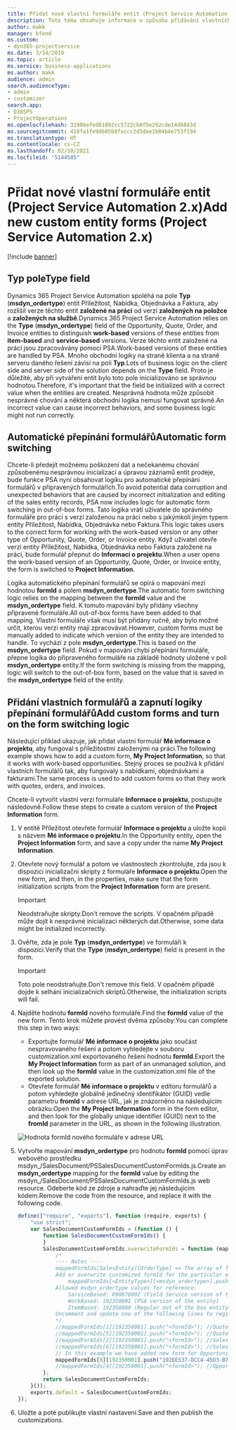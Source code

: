 ```yaml
---
title: Přidat nové vlastní formuláře entit (Project Service Automation 2.x)
description: Toto téma obsahuje informace o způsobu přidávání vlastních formulářů entit pro příležitosti, nabídky, objednávky nebo faktury v Dynamics 365 Project Service Automation 2.x.
author: makk
manager: kfend
ms.custom:
- dyn365-projectservice
ms.date: 3/14/2019
ms.topic: article
ms.service: business-applications
ms.author: makk
audience: admin
search.audienceType:
- admin
- customizer
search.app:
- D365PS
- ProjectOperations
ms.openlocfilehash: 31986efed81892cc5722cb8f5e292cde14d8843d
ms.sourcegitcommit: 418fa1fe9d605b8faccc2d5dee1b04b4e753f194
ms.translationtype: HT
ms.contentlocale: cs-CZ
ms.lasthandoff: 02/10/2021
ms.locfileid: "5144585"
---
```

# <a name="add-new-custom-entity-forms-project-service-automation-2x"></a><span data-ttu-id="85b29-103">Přidat nové vlastní formuláře entit (Project Service Automation 2.x)</span><span class="sxs-lookup"><span data-stu-id="85b29-103">Add new custom entity forms (Project Service Automation 2.x)</span></span>

[!include [banner](../../includes/psa-now-project-operations.md)]

## <a name="type-field"></a><span data-ttu-id="85b29-104">Typ pole</span><span class="sxs-lookup"><span data-stu-id="85b29-104">Type field</span></span> 

<span data-ttu-id="85b29-105">Dynamics 365 Project Service Automation spoléhá na pole **Typ** (**msdyn\_ordertype**) entit Příležitost, Nabídka, Objednávka a Faktura, aby rozlišil verze těchto entit **založené na práci** od verzí **založených na položce** a **založených na službě**.</span><span class="sxs-lookup"><span data-stu-id="85b29-105">Dynamics 365 Project Service Automation relies on the **Type** (**msdyn\_ordertype**) field of the Opportunity, Quote, Order, and Invoice entities to distinguish **work-based** versions of these entities from **item-based** and **service-based** versions.</span></span> <span data-ttu-id="85b29-106">Verze těchto entit založené na práci jsou zpracovávány pomocí PSA.</span><span class="sxs-lookup"><span data-stu-id="85b29-106">Work-based versions of these entities are handled by PSA.</span></span> <span data-ttu-id="85b29-107">Mnoho obchodní logiky na straně klienta a na straně serveru daného řešení závisí na poli **Typ**.</span><span class="sxs-lookup"><span data-stu-id="85b29-107">Lots of business logic on the client side and server side of the solution depends on the **Type** field.</span></span> <span data-ttu-id="85b29-108">Proto je důležité, aby při vytváření entit bylo toto pole inicializováno se správnou hodnotou.</span><span class="sxs-lookup"><span data-stu-id="85b29-108">Therefore, it's important that the field be initialized with a correct value when the entities are created.</span></span> <span data-ttu-id="85b29-109">Nesprávná hodnota může způsobit nesprávné chování a některá obchodní logika nemusí fungovat správně.</span><span class="sxs-lookup"><span data-stu-id="85b29-109">An incorrect value can cause incorrect behaviors, and some business logic might not run correctly.</span></span>

## <a name="automatic-form-switching"></a><span data-ttu-id="85b29-110">Automatické přepínání formulářů</span><span class="sxs-lookup"><span data-stu-id="85b29-110">Automatic form switching</span></span>

<span data-ttu-id="85b29-111">Chcete-li předejít možnému poškození dat a nečekanému chování způsobenému nesprávnou inicializací a úpravou záznamů entit prodeje, bude funkce PSA nyní obsahovat logiku pro automatické přepínání formulářů v připravených formulářích.</span><span class="sxs-lookup"><span data-stu-id="85b29-111">To avoid potential data corruption and unexpected behaviors that are caused by incorrect initialization and editing of the sales entity records, PSA now includes logic for automatic form switching in out-of-box forms.</span></span> <span data-ttu-id="85b29-112">Tato logika vrátí uživatele do správného formuláře pro práci s verzí založenou na práci nebo s jakýmkoli jiným typem entity Příležitost, Nabídka, Objednávka nebo Faktura.</span><span class="sxs-lookup"><span data-stu-id="85b29-112">This logic takes users to the correct form for working with the work-based version or any other type of Opportunity, Quote, Order, or Invoice entity.</span></span> <span data-ttu-id="85b29-113">Když uživatel otevře verzi entity Příležitost, Nabídka, Objednávka nebo Faktura založené na práci, bude formulář přepnut do **Informací o projektu**.</span><span class="sxs-lookup"><span data-stu-id="85b29-113">When a user opens the work-based version of an Opportunity, Quote, Order, or Invoice entity, the form is switched to **Project Information**.</span></span>

<span data-ttu-id="85b29-114">Logika automatického přepínání formulářů se opírá o mapování mezi hodnotou **formId** a polem **msdyn\_ordertype**.</span><span class="sxs-lookup"><span data-stu-id="85b29-114">The automatic form switching logic relies on the mapping between the **formId** value and the **msdyn\_ordertype** field.</span></span> <span data-ttu-id="85b29-115">K tomuto mapování byly přidány všechny připravené formuláře.</span><span class="sxs-lookup"><span data-stu-id="85b29-115">All out-of-box forms have been added to that mapping.</span></span> <span data-ttu-id="85b29-116">Vlastní formuláře však musí být přidány ručně, aby bylo možné určit, kterou verzi entity mají zpracovávat.</span><span class="sxs-lookup"><span data-stu-id="85b29-116">However, custom forms must be manually added to indicate which version of the entity they are intended to handle.</span></span> <span data-ttu-id="85b29-117">To vychází z pole **msdyn\_ordertype**.</span><span class="sxs-lookup"><span data-stu-id="85b29-117">This is based on the **msdyn\_ordertype** field.</span></span> <span data-ttu-id="85b29-118">Pokud v mapování chybí přepínání formuláře, přepne logika do připraveného formuláře na základě hodnoty uložené v poli **msdyn\_ordertype** entity.</span><span class="sxs-lookup"><span data-stu-id="85b29-118">If the form switching is missing from the mapping, logic will switch to the out-of-box form, based on the value that is saved in the **msdyn\_ordertype** field of the entity.</span></span>

## <a name="add-custom-forms-and-turn-on-the-form-switching-logic"></a><span data-ttu-id="85b29-119">Přidání vlastních formulářů a zapnutí logiky přepínání formulářů</span><span class="sxs-lookup"><span data-stu-id="85b29-119">Add custom forms and turn on the form switching logic</span></span>

<span data-ttu-id="85b29-120">Následující příklad ukazuje, jak přidat vlastní formulář **Mé informace o projektu**, aby fungoval s příležitostmi založenými na práci.</span><span class="sxs-lookup"><span data-stu-id="85b29-120">The following example shows how to add a custom form, **My Project Information**, so that it works with work-based opportunities.</span></span> <span data-ttu-id="85b29-121">Stejný proces se používá k přidání vlastních formulářů tak, aby fungovaly s nabídkami, objednávkami a fakturami.</span><span class="sxs-lookup"><span data-stu-id="85b29-121">The same process is used to add custom forms so that they work with quotes, orders, and invoices.</span></span>

<span data-ttu-id="85b29-122">Chcete-li vytvořit vlastní verzi formuláře **Informace o projektu**, postupujte následovně.</span><span class="sxs-lookup"><span data-stu-id="85b29-122">Follow these steps to create a custom version of the **Project Information** form.</span></span>

1. <span data-ttu-id="85b29-123">V entitě Příležitost otevřete formulář **Informace o projektu** a uložte kopii s názvem **Mé informace o projektu**.</span><span class="sxs-lookup"><span data-stu-id="85b29-123">In the Opportunity entity, open the **Project Information** form, and save a copy under the name **My Project Information**.</span></span>
2. <span data-ttu-id="85b29-124">Otevřete nový formulář a potom ve vlastnostech zkontrolujte, zda jsou k dispozici inicializační skripty z formuláře **Informace o projektu**.</span><span class="sxs-lookup"><span data-stu-id="85b29-124">Open the new form, and then, in the properties, make sure that the form initialization scripts from the **Project Information** form are present.</span></span> 

    > [!IMPORTANT]
    > <span data-ttu-id="85b29-125">Neodstraňujte skripty.</span><span class="sxs-lookup"><span data-stu-id="85b29-125">Don't remove the scripts.</span></span> <span data-ttu-id="85b29-126">V opačném případě může dojít k nesprávné inicializaci některých dat.</span><span class="sxs-lookup"><span data-stu-id="85b29-126">Otherwise, some data might be initialized incorrectly.</span></span>

3. <span data-ttu-id="85b29-127">Ověřte, zda je pole **Typ** (**msdyn\_ordertype**) ve formuláři k dispozici.</span><span class="sxs-lookup"><span data-stu-id="85b29-127">Verify that the **Type** (**msdyn\_ordertype**) field is present in the form.</span></span> 

    > [!IMPORTANT]
    > <span data-ttu-id="85b29-128">Toto pole neodstraňujte.</span><span class="sxs-lookup"><span data-stu-id="85b29-128">Don't remove this field.</span></span> <span data-ttu-id="85b29-129">V opačném případě dojde k selhání inicializačních skriptů.</span><span class="sxs-lookup"><span data-stu-id="85b29-129">Otherwise, the initialization scripts will fail.</span></span>

4. <span data-ttu-id="85b29-130">Najděte hodnotu **formId** nového formuláře.</span><span class="sxs-lookup"><span data-stu-id="85b29-130">Find the **formId** value of the new form.</span></span> <span data-ttu-id="85b29-131">Tento krok můžete provést dvěma způsoby:</span><span class="sxs-lookup"><span data-stu-id="85b29-131">You can complete this step in two ways:</span></span>

    - <span data-ttu-id="85b29-132">Exportujte formulář **Mé informace o projektu** jako součást nespravovaného řešení a potom vyhledejte v souboru customization.xml exportovaného řešení hodnotu **formId**.</span><span class="sxs-lookup"><span data-stu-id="85b29-132">Export the **My Project Information** form as part of an unmanaged solution, and then look up the **formId** value in the customization.xml file of the exported solution.</span></span>
    - <span data-ttu-id="85b29-133">Otevřete formulář **Mé informace o projektu** v editoru formulářů a potom vyhledejte globálně jedinečný identifikátor (GUID) vedle parametru **fromId** v adrese URL, jak je znázorněno na následujícím obrázku.</span><span class="sxs-lookup"><span data-stu-id="85b29-133">Open the **My Project Information** form in the form editor, and then look for the globally unique identifier (GUID) next to the **fromId** parameter in the URL, as shown in the following illustration.</span></span>

    ![Hodnota formId nového formuláře v adrese URL](media/how-to-add-custom-forms-in-v2.0.png)

5. <span data-ttu-id="85b29-135">Vytvořte mapování **msdyn\_ordertype** pro hodnotu **formId** pomocí úprav webového prostředku msdyn\_/SalesDocument/PSSalesDocumentCustomFormIds.js.</span><span class="sxs-lookup"><span data-stu-id="85b29-135">Create an **msdyn\_ordertype** mapping for the **formId** value by editing the msdyn\_/SalesDocument/PSSalesDocumentCustomFormIds.js web resource.</span></span> <span data-ttu-id="85b29-136">Odeberte kód ze zdroje a nahraďte jej následujícím kódem.</span><span class="sxs-lookup"><span data-stu-id="85b29-136">Remove the code from the resource, and replace it with the following code.</span></span>

    ```javascript
    define(["require", "exports"], function (require, exports) {
        "use strict";
        var SalesDocumentCustomFormIds = (function () {
            function SalesDocumentCustomFormIds() {
            }
            SalesDocumentCustomFormIds.overwriteFormIds = function (mappedFormIds) {
                /*
                ---- Notes ----
                mappedFormIds[SalesEntity][OrderType] => The array of forms IDs that support particular entity and order type
                Add or overwrite customized formId for the particular entity and order type by calling:
                    mappedFormIds[<EntityType>][<msdyn_ordertype>].push("<formId>");
                Allowed msdyn_ordertype values for reference:
                    ServiceBased: 690970002 (Field Service version of the entity)
                    WorkBased: 192350001 (PSA version of the entity)
                    ItemBased: 192350000 (Regular out of the box entity)
                Uncomment and update one of the following lines to register custom PSA form for required entity:
                */      
                //mappedFormIds[1][192350001].push("<formId>"); //Quote
                //mappedFormIds[5][192350001].push("<formId>"); //Quote Line
                //mappedFormIds[2][192350001].push("<formId>"); //Sales Order
                //mappedFormIds[6][192350001].push("<formId>"); //Sales Order Line
                // In this example we have added new form for Opportunity
                mappedFormIds[0][192350001].push("192EE537-DCC4-45D3-B7AF-EA694B9113D2"); //Opportunity
                //mappedFormIds[4][192350001].push("<formId>"); //Opportunity Line
            };
            return SalesDocumentCustomFormIds;
        }());
        exports.default = SalesDocumentCustomFormIds;
    });
    ```

6. <span data-ttu-id="85b29-137">Uložte a poté publikujte vlastní nastavení.</span><span class="sxs-lookup"><span data-stu-id="85b29-137">Save and then publish the customizations.</span></span>
